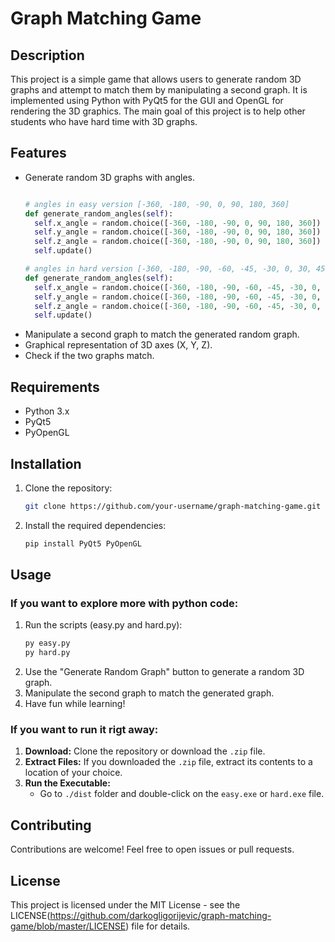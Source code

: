 # Graph Matching Game

## Description
This project is a simple game that allows users to generate random 3D graphs and attempt to match them by manipulating a second graph. It is implemented using Python with PyQt5 for the GUI and OpenGL for rendering the 3D graphics. The main goal of this project is to help other students who have hard time with 3D graphs.

## Features
- Generate random 3D graphs with angles.
  ```python
  
  # angles in easy version [-360, -180, -90, 0, 90, 180, 360]
  def generate_random_angles(self):
    self.x_angle = random.choice([-360, -180, -90, 0, 90, 180, 360])
    self.y_angle = random.choice([-360, -180, -90, 0, 90, 180, 360])
    self.z_angle = random.choice([-360, -180, -90, 0, 90, 180, 360])
    self.update()
  
  # angles in hard version [-360, -180, -90, -60, -45, -30, 0, 30, 45, 60, 90, 180, 360]
  def generate_random_angles(self):
    self.x_angle = random.choice([-360, -180, -90, -60, -45, -30, 0, 30, 45, 60, 90, 180, 360])
    self.y_angle = random.choice([-360, -180, -90, -60, -45, -30, 0, 30, 45, 60, 90, 180, 360])
    self.z_angle = random.choice([-360, -180, -90, -60, -45, -30, 0, 30, 45, 60, 90, 180, 360])
    self.update()
  
  ```
- Manipulate a second graph to match the generated random graph.
- Graphical representation of 3D axes (X, Y, Z).
- Check if the two graphs match.

## Requirements
- Python 3.x
- PyQt5
- PyOpenGL

## Installation
1. Clone the repository:
   ```bash
   git clone https://github.com/your-username/graph-matching-game.git
   ```
2. Install the required dependencies:
   ```bash
   pip install PyQt5 PyOpenGL
   ```

## Usage
### If you want to explore more with python code:
1. Run the scripts (easy.py and hard.py):
   ```bash
   py easy.py
   py hard.py
   ```
2. Use the "Generate Random Graph" button to generate a random 3D graph.
3. Manipulate the second graph to match the generated graph.
4. Have fun while learning!

### If you want to run it rigt away:
1. **Download:** Clone the repository or download the `.zip` file.
2. **Extract Files:** If you downloaded the `.zip` file, extract its contents to a location of your choice.
3. **Run the Executable:**
    - Go to `./dist` folder and double-click on the `easy.exe` or `hard.exe` file.


## Contributing
Contributions are welcome! Feel free to open issues or pull requests.

## License
This project is licensed under the MIT License - see the LICENSE(https://github.com/darkogligorijevic/graph-matching-game/blob/master/LICENSE) file for details.
